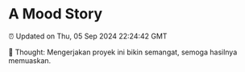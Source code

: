 # A Mood Story

⏰ Updated on Thu, 05 Sep 2024 22:24:42 GMT

💭 Thought: Mengerjakan proyek ini bikin semangat, semoga hasilnya memuaskan.

